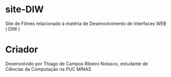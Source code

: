 # site-DIW
Site de Filmes relacionado à matéria de Desenvolvimento de Interfaces WEB ( DIW ) 
# Criador
Desenvolvido por Thiago de Campos Ribeiro Nolasco, estudante de Ciências da Computação na PUC MINAS